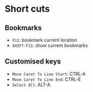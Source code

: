 

Short cuts
==========

Bookmarks
---------

* `F11`: bookmark current location
* `SHIFT-F11`: show current bookmarks



Customised keys 
---------------

* `Move Caret To Line Start`: CTRL-A
* `Move Caret To Line End`: CTRL-E
* `Select All`: ALT-A
